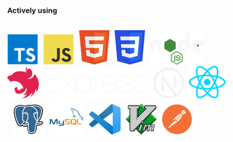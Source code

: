 ### Actively using
![img](https://github.com/sanchexas/sanchexas/blob/main/assets/ts.svg)&nbsp;&nbsp;
![img](https://github.com/sanchexas/sanchexas/blob/main/assets/js.svg)&nbsp;&nbsp;
![img](https://github.com/sanchexas/sanchexas/blob/main/assets/html.svg)&nbsp;&nbsp;
![img](https://github.com/sanchexas/sanchexas/blob/main/assets/css.svg)&nbsp;&nbsp;
![img](https://github.com/sanchexas/sanchexas/blob/main/assets/node.svg)&nbsp;&nbsp;
![img](https://github.com/sanchexas/sanchexas/blob/main/assets/nest.svg)&nbsp;&nbsp;
![img](https://github.com/sanchexas/sanchexas/blob/main/assets/express.svg)&nbsp;&nbsp;
![img](https://github.com/sanchexas/sanchexas/blob/main/assets/next.svg)&nbsp;&nbsp;
![img](https://github.com/sanchexas/sanchexas/blob/main/assets/react.svg)&nbsp;&nbsp;
![img](https://github.com/sanchexas/sanchexas/blob/main/assets/pg.svg)&nbsp;&nbsp;
![img](https://github.com/sanchexas/sanchexas/blob/main/assets/mysql.svg)&nbsp;&nbsp;
![img](https://github.com/sanchexas/sanchexas/blob/main/assets/vscode.svg)&nbsp;&nbsp;
![img](https://github.com/sanchexas/sanchexas/blob/main/assets/vim.svg)&nbsp;&nbsp;
![img](https://github.com/sanchexas/sanchexas/blob/main/assets/postman.svg)